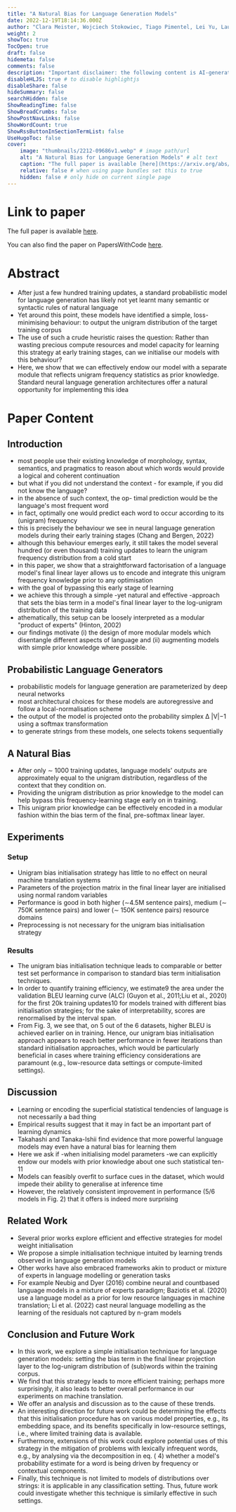 ```yaml
---
title: "A Natural Bias for Language Generation Models"
date: 2022-12-19T18:14:36.000Z
author: "Clara Meister, Wojciech Stokowiec, Tiago Pimentel, Lei Yu, Laura Rimell, Adhiguna Kuncoro"
weight: 2
showToc: true
TocOpen: true
draft: false
hidemeta: false
comments: false
description: "Important disclaimer: the following content is AI-generated, please make sure to fact check the presented information by reading the full paper."
disableHLJS: true # to disable highlightjs
disableShare: false
hideSummary: false
searchHidden: false
ShowReadingTime: false
ShowBreadCrumbs: false
ShowPostNavLinks: false
ShowWordCount: true
ShowRssButtonInSectionTermList: false
UseHugoToc: false
cover:
    image: "thumbnails/2212-09686v1.webp" # image path/url
    alt: "A Natural Bias for Language Generation Models" # alt text
    caption: "The full paper is available [here](https://arxiv.org/abs/2212.09686)." # display caption under cover
    relative: false # when using page bundles set this to true
    hidden: false # only hide on current single page
---
```


# Link to paper
The full paper is available [here](https://arxiv.org/abs/2212.09686).

You can also find the paper on PapersWithCode [here](https://paperswithcode.com/paper/a-natural-bias-for-language-generation-models).

# Abstract
- After just a few hundred training updates, a standard probabilistic model for language generation has likely not yet learnt many semantic or syntactic rules of natural language
- Yet around this point, these models have identified a simple, loss-minimising behaviour: to output the unigram distribution of the target training corpus
- The use of such a crude heuristic raises the question: Rather than wasting precious compute resources and model capacity for learning this strategy at early training stages, can we initialise our models with this behaviour?
- Here, we show that we can effectively endow our model with a separate module that reflects unigram frequency statistics as prior knowledge. Standard neural language generation architectures offer a natural opportunity for implementing this idea

# Paper Content

## Introduction
- most people use their existing knowledge of morphology, syntax, semantics, and pragmatics to reason about which words would provide a logical and coherent continuation
- but what if you did not understand the context - for example, if you did not know the language?
- in the absence of such context, the op- timal prediction would be the language's most frequent word
- in fact, optimally one would predict each word to occur according to its (unigram) frequency
- this is precisely the behaviour we see in neural language generation models during their early training stages (Chang and Bergen, 2022)
- although this behaviour emerges early, it still takes the model several hundred (or even thousand) training updates to learn the unigram frequency distribution from a cold start
- in this paper, we show that a straightforward factorisation of a language model's final linear layer allows us to encode and integrate this unigram frequency knowledge prior to any optimisation
- with the goal of bypassing this early stage of learning
- we achieve this through a simple -yet natural and effective -approach that sets the bias term in a model's final linear layer to the log-unigram distribution of the training data
- athematically, this setup can be loosely interpreted as a modular "product of experts" (Hinton, 2002)
- our findings motivate (i) the design of more modular models which disentangle different aspects of language and (ii) augmenting models with simple prior knowledge where possible.

## Probabilistic Language Generators
- probabilistic models for language generation are parameterized by deep neural networks
- most architectural choices for these models are autoregressive and follow a local-normalisation scheme
- the output of the model is projected onto the probability simplex ∆ |V|−1 using a softmax transformation
- to generate strings from these models, one selects tokens sequentially

## A Natural Bias
- After only ∼ 1000 training updates, language models' outputs are approximately equal to the unigram distribution, regardless of the context that they condition on.
- Providing the unigram distribution as prior knowledge to the model can help bypass this frequency-learning stage early on in training.
- This unigram prior knowledge can be effectively encoded in a modular fashion within the bias term of the final, pre-softmax linear layer.

## Experiments

### Setup
- Unigram bias initialisation strategy has little to no effect on neural machine translation systems
- Parameters of the projection matrix in the final linear layer are initialised using normal random variables
- Performance is good in both higher (∼4.5M sentence pairs), medium (∼ 750K sentence pairs) and lower (∼ 150K sentence pairs) resource domains
- Preprocessing is not necessary for the unigram bias initialisation strategy

### Results
- The unigram bias initialisation technique leads to comparable or better test set performance in comparison to standard bias term initialisation techniques.
- In order to quantify training efficiency, we estimate9 the area under the validation BLEU learning curve (ALC) (Guyon et al., 2011;Liu et al., 2020) for the first 20k training updates10 for models trained with different bias initialisation strategies; for the sake of interpretability, scores are renormalised by the interval span.
- From Fig. 3, we see that, on 5 out of the 6 datasets, higher BLEU is achieved earlier on in training. Hence, our unigram bias initialisation approach appears to reach better performance in fewer iterations than standard initialisation approaches, which would be particularly beneficial in cases where training efficiency considerations are paramount (e.g., low-resource data settings or compute-limited settings).

## Discussion
- Learning or encoding the superficial statistical tendencies of language is not necessarily a bad thing
- Empirical results suggest that it may in fact be an important part of learning dynamics
- Takahashi and Tanaka-Ishii find evidence that more powerful language models may even have a natural bias for learning them
- Here we ask if -when initialising model parameters -we can explicitly endow our models with prior knowledge about one such statistical ten-11
- Models can feasibly overfit to surface cues in the dataset, which would impede their ability to generalise at inference time
- However, the relatively consistent improvement in performance (5/6 models in Fig. 2) that it offers is indeed more surprising

## Related Work
- Several prior works explore efficient and effective strategies for model weight initialisation
- We propose a simple initialisation technique intuited by learning trends observed in language generation models
- Other works have also embraced frameworks akin to product or mixture of experts in language modelling or generation tasks
- For example Neubig and Dyer (2016) combine neural and countbased language models in a mixture of experts paradigm; Baziotis et al. (2020) use a language model as a prior for low resource languages in machine translation; Li et al. (2022) cast neural language modelling as the learning of the residuals not captured by n-gram models

## Conclusion and Future Work
- In this work, we explore a simple initialisation technique for language generation models: setting the bias term in the final linear projection layer to the log-unigram distribution of (sub)words within the training corpus.
- We find that this strategy leads to more efficient training; perhaps more surprisingly, it also leads to better overall performance in our experiments on machine translation.
- We offer an analysis and discussion as to the cause of these trends.
- An interesting direction for future work could be determining the effects that this initialisation procedure has on various model properties, e.g., its embedding space, and its benefits specifically in low-resource settings, i.e., where limited training data is available.
- Furthermore, extensions of this work could explore potential uses of this strategy in the mitigation of problems with lexically infrequent words, e.g., by analysing via the decomposition in eq. ( 4) whether a model's probability estimate for a word is being driven by frequency or contextual components.
- Finally, this technique is not limited to models of distributions over strings: it is applicable in any classification setting. Thus, future work could investigate whether this technique is similarly effective in such settings.
